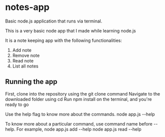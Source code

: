 # notes-app
Basic node.js application that runs via terminal.

This is a very basic node app that I made while learning node.js

It is a note keeping app with the following functionalities:
1. Add note
2. Remove note
3. Read note
4. List all notes

## Running the app
First, clone into the repository using the git clone command
Navigate to the downloaded folder using cd
Run npm install on the terminal, and you're ready to go

Use the help flag to know more about the commands.
node app.js --help

To know more about a particular command, use command name before --help. For example,
node app.js add --help
node app.js read --help
